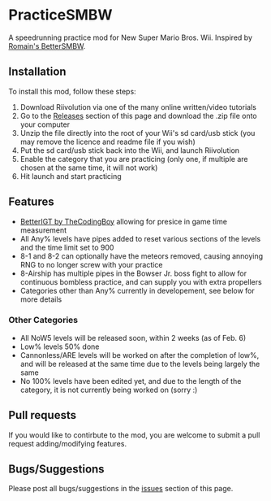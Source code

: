 # PracticeSMBW
A speedrunning practice mod for New Super Mario Bros. Wii. Inspired by [Romain's BetterSMBW](https://github.com/R0mainSR/BetterSMBW).

## Installation
To install this mod, follow these steps:
1. Download Riivolution via one of the many online written/video tutorials
2. Go to the [Releases](https://github.com/CalebAP/PracticeSMBW/releases) section of this page and download the .zip file onto your computer
3. Unzip the file directly into the root of your Wii's sd card/usb stick (you may remove the licence and readme file if you wish)
4. Put the sd card/usb stick back into the Wii, and launch Riivolution
5. Enable the category that you are practicing (only one, if multiple are chosen at the same time, it will not work)
6. Hit launch and start practicing

## Features
- [BetterIGT by TheCodingBoy](https://github.com/LetsPlentendo-CH/BetterIGT) allowing for presice in game time measurement
- All Any% levels have pipes added to reset various sections of the levels and the time limit set to 900
- 8-1 and 8-2 can optionally have the meteors removed, causing annoying RNG to no longer screw with your practice
- 8-Airship has multiple pipes in the Bowser Jr. boss fight to allow for continuous bombless practice, and can supply you with extra propellers
- Categories other than Any% currently in developement, see below for more details

### Other Categories
- All NoW5 levels will be released soon, within 2 weeks (as of Feb. 6)
- Low% levels 50% done
- Cannonless/ARE levels will be worked on after the completion of low%, and will be released at the same time due to the levels being largely the same
- No 100% levels have been edited yet, and due to the length of the category, it is not currently being worked on (sorry :\)

## Pull requests
If you would like to contirbute to the mod, you are welcome to submit a pull request adding/modifying features.

## Bugs/Suggestions
Please post all bugs/suggestions in the [issues](https://github.com/CalebAP/PracticeSMBW/issues) section of this page.
